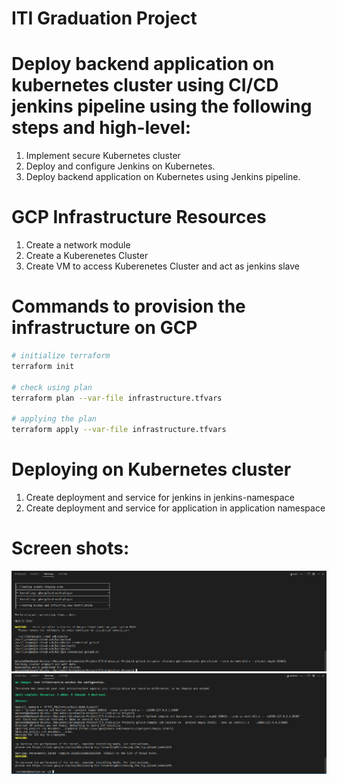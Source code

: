# ITI Graduation Project

# Deploy backend application on kubernetes cluster using CI/CD jenkins pipeline using the following steps and high-level:
1. Implement secure Kubernetes cluster
2. Deploy and configure Jenkins on Kubernetes.
3. Deploy backend application on Kubernetes using Jenkins pipeline.


# GCP Infrastructure Resources
1. Create a network module
2. Create a Kuberenetes Cluster 
3. Create VM to access Kuberenetes Cluster and act as jenkins slave


# Commands to provision the infrastructure on GCP
```bash
# initialize terraform
terraform init

# check using plan
terraform plan --var-file infrastructure.tfvars

# applying the plan 
terraform apply --var-file infrastructure.tfvars

```

# Deploying on Kubernetes cluster
1. Create deployment and service for jenkins in jenkins-namespace
2. Create deployment and service for application in application namespace

# Screen shots:
![alt](./screenshots/1.png)
![alt](./screenshots/2.png)
